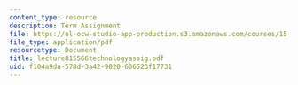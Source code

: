 ```yaml
---
content_type: resource
description: Term Assignment
file: https://ol-ocw-studio-app-production.s3.amazonaws.com/courses/15-566-information-technology-as-an-integrating-force-in-manufacturing-spring-2003/f104a9da578d3a429020606523f17731_lecture815566technologyassig.pdf
file_type: application/pdf
resourcetype: Document
title: lecture815566technologyassig.pdf
uid: f104a9da-578d-3a42-9020-606523f17731
---
```

